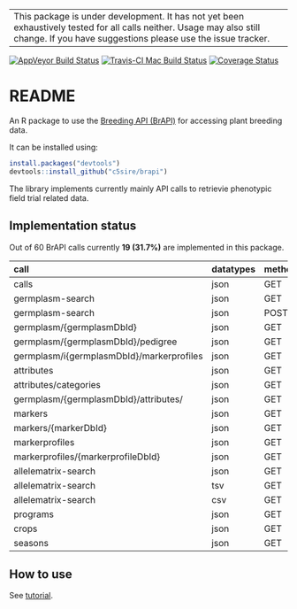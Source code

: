 
<!-- README.md is generated from README.Rmd. Please edit that file -->
|                                                                                                                                                                                      |
|--------------------------------------------------------------------------------------------------------------------------------------------------------------------------------------|
| This package is under development. It has not yet been exhaustively tested for all calls neither. Usage may also still change. If you have suggestions please use the issue tracker. |

[![AppVeyor Build Status](https://ci.appveyor.com/api/projects/status/github/c5sire/brapi?branch=master&svg=true)](https://ci.appveyor.com/project/c5sire/brapi) [![Travis-CI Mac Build Status](https://travis-ci.org/c5sire/brapi.svg?branch=master&label=Mac%20OSX)](https://travis-ci.org/c5sire/brapi) [![Coverage Status](https://img.shields.io/codecov/c/github/c5sire/brapi/master.svg)](https://codecov.io/github/c5sire/brapi?branch=master)

README
======

An R package to use the [Breeding API (BrAPI)](http://docs.brapi.apiary.io) for accessing plant breeding data.

It can be installed using:

``` r
install.packages("devtools")
devtools::install_github("c5sire/brapi")
```

The library implements currently mainly API calls to retrievie phenotypic field trial related data.

Implementation status
---------------------

Out of 60 BrAPI calls currently **19 (31.7%)** are implemented in this package.

| call                                      | datatypes | methods | scope      |
|:------------------------------------------|:----------|:--------|:-----------|
| calls                                     | json      | GET     | CORE       |
| germplasm-search                          | json      | GET     | CORE       |
| germplasm-search                          | json      | POST    | CORE       |
| germplasm/{germplasmDbId}                 | json      | GET     | CORE       |
| germplasm/{germplasmDbId}/pedigree        | json      | GET     | CORE       |
| germplasm/i{germplasmDbId}/markerprofiles | json      | GET     | GENOTYPING |
| attributes                                | json      | GET     | GENOTYPING |
| attributes/categories                     | json      | GET     | GENOTYPING |
| germplasm/{germplasmDbId}/attributes/     | json      | GET     | GENOTYPING |
| markers                                   | json      | GET     | GENOTYPING |
| markers/{markerDbId}                      | json      | GET     | GENOTYPING |
| markerprofiles                            | json      | GET     | GENOTYPING |
| markerprofiles/{markerprofileDbId}        | json      | GET     | GENOTYPING |
| allelematrix-search                       | json      | GET     | GENOTYPING |
| allelematrix-search                       | tsv       | GET     | GENOTYPING |
| allelematrix-search                       | csv       | GET     | GENOTYPING |
| programs                                  | json      | GET     | CORE       |
| crops                                     | json      | GET     | CORE       |
| seasons                                   | json      | GET     | CORE       |

How to use
----------

See [tutorial](https://github.com/c5sire/brapi/blob/master/vignettes/tutorial.md).
